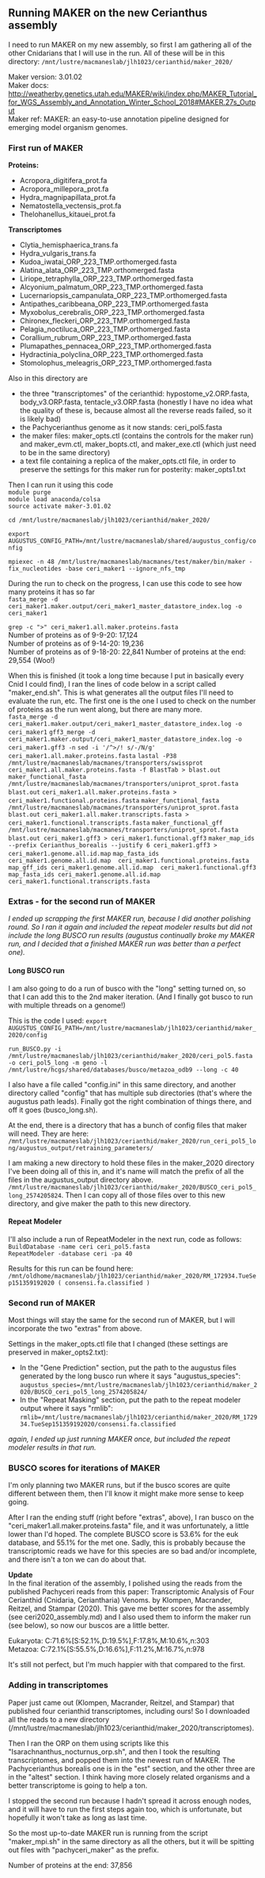 ## Running MAKER on the new Cerianthus assembly

I need to run MAKER on my new assembly, so first I am gathering all of the other Cnidarians that I will use in the run. All of these will be in this directory: `/mnt/lustre/macmaneslab/jlh1023/cerianthid/maker_2020/`  

Maker version: 3.01.02  
Maker docs: http://weatherby.genetics.utah.edu/MAKER/wiki/index.php/MAKER_Tutorial_for_WGS_Assembly_and_Annotation_Winter_School_2018#MAKER.27s_Output  
Maker ref: MAKER: an easy-to-use annotation pipeline designed for emerging model organism genomes.  

### First run of MAKER  

**Proteins:**  
- Acropora_digitifera_prot.fa  
- Acropora_millepora_prot.fa  
- Hydra_magnipapillata_prot.fa  
- Nematostella_vectensis_prot.fa  
- Thelohanellus_kitauei_prot.fa  

**Transcriptomes**  
- Clytia_hemisphaerica_trans.fa  
- Hydra_vulgaris_trans.fa  
- Kudoa_iwatai_ORP_223_TMP.orthomerged.fasta  
- Alatina_alata_ORP_223_TMP.orthomerged.fasta  
- Liriope_tetraphylla_ORP_223_TMP.orthomerged.fasta  
- Alcyonium_palmatum_ORP_223_TMP.orthomerged.fasta  
- Lucernariopsis_campanulata_ORP_223_TMP.orthomerged.fasta  
- Antipathes_caribbeana_ORP_223_TMP.orthomerged.fasta  
- Myxobolus_cerebralis_ORP_223_TMP.orthomerged.fasta  
- Chironex_fleckeri_ORP_223_TMP.orthomerged.fasta  
- Pelagia_noctiluca_ORP_223_TMP.orthomerged.fasta  
- Corallium_rubrum_ORP_223_TMP.orthomerged.fasta  
- Plumapathes_pennacea_ORP_223_TMP.orthomerged.fasta  
- Hydractinia_polyclina_ORP_223_TMP.orthomerged.fasta  
- Stomolophus_meleagris_ORP_223_TMP.orthomerged.fasta  


Also in this directory are  
- the three "transcriptomes" of the cerianthid: hypostome_v2.ORP.fasta, body_v3.ORP.fasta, tentacle_v3.ORP.fasta (honestly I have no idea what the quality of these is, because almost all the reverse reads failed, so it is likely bad)  
- the Pachycerianthus genome as it now stands: ceri_pol5.fasta  
- the maker files: maker_opts.ctl (contains the controls for the maker run) and maker_evm.ctl, maker_bopts.ctl, and maker_exe.ctl (which just need to be in the same directory)  
- a text file containing a replica of the maker_opts.ctl file, in order to preserve the settings for this maker run for posterity: maker_opts1.txt  

Then I can run it using this code  
`module purge`  
`module load anaconda/colsa`  
`source activate maker-3.01.02`  

`cd /mnt/lustre/macmaneslab/jlh1023/cerianthid/maker_2020/`  

`export AUGUSTUS_CONFIG_PATH=/mnt/lustre/macmaneslab/shared/augustus_config/config`  

`mpiexec -n 48 /mnt/lustre/macmaneslab/macmanes/test/maker/bin/maker -fix_nucleotides -base ceri_maker1 --ignore_nfs_tmp`  


During the run to check on the progress, I can use this code to see how many proteins it has so far  
`fasta_merge -d ceri_maker1.maker.output/ceri_maker1_master_datastore_index.log -o ceri_maker1`  

`grep -c ">" ceri_maker1.all.maker.proteins.fasta`  
Number of proteins as of 9-9-20: 17,124   
Number of proteins as of 9-14-20: 19,236  
Number of proteins as of 9-18-20: 22,841
Number of proteins at the end: 29,554  (Woo!)  

When this is finished (it took a long time because I put in basically every Cnid I could find), I ran the lines of code below in a script called "maker_end.sh". This is what generates all the output files I'll need to evaluate the run, etc. The first one is the one I used to check on the number of proteins as the run went along, but there are many more.   
    `fasta_merge -d ceri_maker1.maker.output/ceri_maker1_master_datastore_index.log -o ceri_maker1`
    `gff3_merge -d ceri_maker1.maker.output/ceri_maker1_master_datastore_index.log -o ceri_maker1.gff3 -n`
    `sed -i '/^>/! s/-/N/g' ceri_maker1.all.maker.proteins.fasta`
    `lastal -P38 /mnt/lustre/macmaneslab/macmanes/transporters/swissprot ceri_maker1.all.maker.proteins.fasta -f BlastTab > blast.out`
    `maker_functional_fasta /mnt/lustre/macmaneslab/macmanes/transporters/uniprot_sprot.fasta blast.out` `ceri_maker1.all.maker.proteins.fasta > ceri_maker1.functional.proteins.fasta`
    `maker_functional_fasta /mnt/lustre/macmaneslab/macmanes/transporters/uniprot_sprot.fasta blast.out ceri_maker1.all.maker.transcripts.fasta > ceri_maker1.functional.transcripts.fasta`
    `maker_functional_gff /mnt/lustre/macmaneslab/macmanes/transporters/uniprot_sprot.fasta blast.out ceri_maker1.gff3 > ceri_maker1.functional.gff3`
    `maker_map_ids --prefix Cerianthus_borealis --justify 6 ceri_maker1.gff3 > ceri_maker1.genome.all.id.map`
    `map_fasta_ids ceri_maker1.genome.all.id.map  ceri_maker1.functional.proteins.fasta`
    `map_gff_ids ceri_maker1.genome.all.id.map  ceri_maker1.functional.gff3`
    `map_fasta_ids ceri_maker1.genome.all.id.map  ceri_maker1.functional.transcripts.fasta`


### Extras - for the second run of MAKER  

*I ended up scrapping the first MAKER run, because I did another polishing round. So I ran it again and included the repeat modeler results but did not include the long BUSCO run results (augustus continually broke my MAKER run, and I decided that a finished MAKER run was better than a perfect one).*  


#### Long BUSCO run  

I am also going to do a run of busco with the "long" setting turned on, so that I can add this to the 2nd maker iteration. (And I finally got busco to run with multiple threads on a genome!)

This is the code I used:
`export AUGUSTUS_CONFIG_PATH=/mnt/lustre/macmaneslab/jlh1023/cerianthid/maker_2020/config`

`run_BUSCO.py -i /mnt/lustre/macmaneslab/jlh1023/cerianthid/maker_2020/ceri_pol5.fasta -o ceri_pol5_long -m geno -l /mnt/lustre/hcgs/shared/databases/busco/metazoa_odb9 --long -c 40`  

I also have a file called "config.ini" in this same directory, and another directory called "config" that has multiple sub directories (that's where the augustus path leads). Finally got the right combination of things there, and off it goes (busco_long.sh).  

At the end, there is a directory that has a bunch of config files that maker will need. They are here: `/mnt/lustre/macmaneslab/jlh1023/cerianthid/maker_2020/run_ceri_pol5_long/augustus_output/retraining_parameters/`  

I am making a new directory to hold these files in the maker_2020 directory I've been doing all of this in, and it's name will match the prefix of all the files in the augustus_output directory above. `/mnt/lustre/macmaneslab/jlh1023/cerianthid/maker_2020/BUSCO_ceri_pol5_long_2574205824`. Then I can copy all of those files over to this new directory, and give maker the path to this new directory.  

#### Repeat Modeler    

I'll also include a run of RepeatModeler in the next run, code as follows:  
`BuildDatabase -name ceri ceri_pol5.fasta`  
`RepeatModeler -database ceri -pa 40`  

Results for this run can be found here: `/mnt/oldhome/macmaneslab/jlh1023/cerianthid/maker_2020/RM_172934.TueSep151359192020 ( consensi.fa.classified )`  


### Second run of MAKER  

Most things will stay the same for the second run of MAKER, but I will incorporate the two "extras" from above.  

Settings in the maker_opts.ctl file that I changed (these settings are preserved in maker_opts2.txt):  
- In the "Gene Prediction" section, put the path to the augustus files generated by the long busco run where it says "augustus_species": `augustus_species=/mnt/lustre/macmaneslab/jlh1023/cerianthid/maker_2020/BUSCO_ceri_pol5_long_2574205824/`  
- In the "Repeat Masking" section, put the path to the repeat modeler output where it says "rmlib": `rmlib=/mnt/lustre/macmaneslab/jlh1023/cerianthid/maker_2020/RM_172934.TueSep151359192020/consensi.fa.classified`  

*again, I ended up just running MAKER once, but included the repeat modeler results in that run.*  


### BUSCO scores for iterations of MAKER  

I'm only planning two MAKER runs, but if the busco scores are quite different between them, then I'll know it might make more sense to keep going.  

After I ran the ending stuff (right before "extras", above), I ran busco on the "ceri_maker1.all.maker.proteins.fasta" file, and it was unfortunately, a little lower than I'd hoped. The complete BUSCO score is 53.6% for the euk database, and 55.1% for the met one. Sadly, this is probably because the transcriptomic reads we have for this species are so bad and/or incomplete, and there isn't a ton we can do about that.  

**Update**  
In the final iteration of the assembly, I polished using the reads from the published Pachyceri reads from this paper: Transcriptomic Analysis of Four Cerianthid (Cnidaria, Ceriantharia) Venoms. by Klompen, Macrander, Reitzel, and Stampar (2020). This gave me better scores for the assembly (see ceri2020_assembly.md) and I also used them to inform the maker run (see below), so now our buscos are a little better.  

Eukaryota: C:71.6%[S:52.1%,D:19.5%],F:17.8%,M:10.6%,n:303  
Metazoa: C:72.1%[S:55.5%,D:16.6%],F:11.2%,M:16.7%,n:978  

It's still not perfect, but I'm much happier with that compared to the first.  


### Adding in transcriptomes  

Paper just came out (Klompen, Macrander, Reitzel, and Stampar) that published four cerianthid transcriptomes, including ours! So I downloaded all the reads to a new directory (/mnt/lustre/macmaneslab/jlh1023/cerianthid/maker_2020/transcriptomes).  

Then I ran the ORP on them using scripts like this "Isarachnanthus_nocturnus_orp.sh", and then I took the resulting transcriptomes, and popped them into the newest run of MAKER. The Pachycerianthus borealis one is in the "est" section, and the other three are in the "altest" section. I think having more closely related organisms and a better transcriptome is going to help a ton.  

I stopped the second run because I hadn't spread it across enough nodes, and it will have to run the first steps again too, which is unfortunate, but hopefully it won't take as long as last time.  

So the most up-to-date MAKER run is running from the script "maker_mpi.sh" in the same directory as all the others, but it will be spitting out files with "pachyceri_maker" as the prefix.   

Number of proteins at the end: 37,856  
